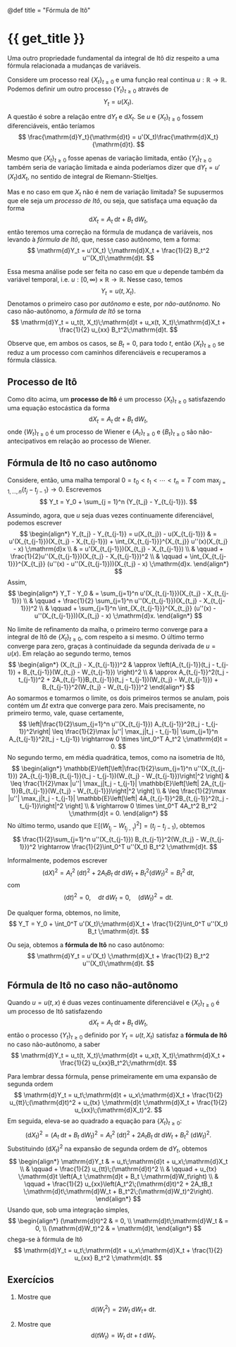 @def title = "Fórmula de Itô"

# {{ get_title }}

Uma outro propriedade fundamental da integral de Itô diz respeito a uma fórmula relacionada a mudanças de variáveis.

Considere um processo real $\{X_t\}_{t \geq 0}$ e uma função real contínua $u:\mathbb{R} \rightarrow \mathbb{R}$. Podemos definir um outro processo $\{Y_t\}_{t \geq 0}$ através de
$$
Y_t = u(X_t).
$$

A questão é sobre a relação entre $\mathrm{d}Y_t$ e $\mathrm{d}X_t$. Se $u$ e $\{X_t\}_{t \geq 0}$ fossem diferenciáveis, então teríamos
$$
\frac{\mathrm{d}Y_t}{\mathrm{d}t} = u'(X_t)\frac{\mathrm{d}X_t}{\mathrm{d}t}.
$$

Mesmo que $\{X_t\}_{t \geq 0}$ fosse apenas de variação limitada, então $\{Y_t\}_{t \geq 0}$ também seria de variação limitada e ainda poderíamos dizer que $\mathrm{d}Y_t = u'(X_t)\mathrm{d}X_t$, no sentido de integral de Riemann-Stieltjes.

Mas e no caso em que $X_t$ não é nem de variação limitada? Se supusermos que ele seja um *processo de Itô*, ou seja, que satisfaça uma equação da forma
$$
\mathrm{d}X_t = A_t \;\mathrm{d}t + B_t \;\mathrm{d}W_t,
$$
então teremos uma correção na fórmula de mudança de variáveis, nos levando à *fórmula de Itô*, que, nesse caso autônomo, tem a forma:
$$
\mathrm{d}Y_t = u'(X_t) \;\mathrm{d}X_t + \frac{1}{2} B_t^2 u''(X_t)\;\mathrm{d}t. 
$$

Essa mesma análise pode ser feita no caso em que $u$ depende também da variável temporal, i.e. $u:[0, \infty) \times \mathbb{R} \rightarrow \mathbb{R}$. Nesse caso, temos
$$
Y_t = u(t, X_t).
$$
Denotamos o primeiro caso por *autônomo* e este, por *não-autônomo.*  No caso não-autônomo, a *fórmula de Itô* se torna
$$
\mathrm{d}Y_t = u_t(t, X_t)\;\mathrm{d}t + u_x(t, X_t)\;\mathrm{d}X_t + \frac{1}{2} u_{xx} B_t^2\;\mathrm{d}t.
$$

Observe que, em ambos os casos, se $B_t = 0$, para todo $t$, então $\{X_t\}_{t \geq 0}$ se reduz a um processo com caminhos diferenciáveis e recuperamos a fórmula clássica.

## Processo de Itô

Como dito acima, um **processo de Itô** é um processo $\{X_t\}_{t \geq 0}$ satisfazendo uma equação estocástica da forma
$$
\mathrm{d}X_t = A_t \;\mathrm{d}t + B_t \;\mathrm{d}W_t,
$$
onde $\{W_t\}_{t \geq 0}$ é um processo de Wiener e $\{A_t\}_{t \geq 0}$ e $\{B_t\}_{t \geq 0}$ são não-antecipativos em relação ao processo de Wiener.

## Fórmula de Itô no caso autônomo

Considere, então, uma malha temporal $0 = t_0 < t_1 < \cdots < t_n = T$ com $\max_{j=1, \ldots, n}\{t_j  - t_{j-1}\} \rightarrow 0$. Escrevemos
$$
Y_t = Y_0 + \sum_{j = 1}^n (Y_{t_j} - Y_{t_{j-1}}).
$$

Assumindo, agora, que $u$ seja duas vezes continuamente diferenciável, podemos escrever
$$
\begin{align*}
Y_{t_j} - Y_{t_{j-1}} = u(X_{t_j}) - u(X_{t_{j-1}}) & = u'(X_{t_{j-1}})(X_{t_j} - X_{t_{j-1}}) + \int_{X_{t_{j-1}}}^{X_{t_j}} u''(x)(X_{t_j} - x) \;\mathrm{d}x \\
& = u'(X_{t_{j-1}})(X_{t_j} - X_{t_{j-1}}) \\
& \qquad + \frac{1}{2}u''(X_{t_{j-1}})(X_{t_j} - X_{t_{j-1}})^2 \\
&  \qquad + \int_{X_{t_{j-1}}}^{X_{t_j}} (u''(x) - u''(X_{t_{j-1}}))(X_{t_j} - x) \;\mathrm{d}x.
\end{align*}
$$
Assim,
$$
\begin{align*}
Y_T - Y_0 & = \sum_{j=1}^n u'(X_{t_{j-1}})(X_{t_j} - X_{t_{j-1}}) \\
& \qquad + \frac{1}{2} \sum_{j=1}^n u''(X_{t_{j-1}})(X_{t_j} - X_{t_{j-1}})^2 \\
& \qquad + \sum_{j=1}^n \int_{X_{t_{j-1}}}^{X_{t_j}} (u''(x) - u''(X_{t_{j-1}}))(X_{t_j} - x) \;\mathrm{d}x.
\end{align*}
$$

No limite de refinamento da malha, o primeiro termo converge para a integral de Itô de $\{X_t\}_{t \geq 0}$, com respeito a si mesmo. O último termo converge para zero, graças à continuidade da segunda derivada de $u = u(x)$. Em relação ao segundo termo, temos
$$
\begin{align*}
(X_{t_j} - X_{t_{j-1}})^2 & \approx \left(A_{t_{j-1}}(t_j - t_{j-1}) + B_{t_{j-1}}(W_{t_j} - W_{t_{j-1}}) \right)^2 \\
& \approx A_{t_{j-1}}^2(t_j - t_{j-1})^2 + 2A_{t_{j-1}}B_{t_{j-1}}(t_j - t_{j-1})(W_{t_j} - W_{t_{j-1}}) + B_{t_{j-1}}^2(W_{t_j} - W_{t_{j-1}})^2
\end{align*}
$$
Ao somarmos e tomarmos o limite, os dois primeiros termos se anulam, pois contém um $\Delta t$ extra que converge para zero. Mais precisamente, no primeiro termo, vale, quase certamente,
$$
\left|\frac{1}{2}\sum_{j=1}^n u''(X_{t_{j-1}}) A_{t_{j-1}}^2(t_j - t_{j-1})^2\right| \leq \frac{1}{2}\max |u''| \max_j|t_j - t_{j-1}| \sum_{j=1}^n A_{t_{j-1}}^2(t_j - t_{j-1}) \rightarrow 0 \times \int_0^T A_t^2 \;\mathrm{d}t = 0.
$$
No segundo termo, em média quadrática, temos, como na isometria de Itô,
$$
\begin{align*}
\mathbb{E}\left[\left|\frac{1}{2}\sum_{j=1}^n u''(X_{t_{j-1}}) 2A_{t_{j-1}}B_{t_{j-1}}(t_j - t_{j-1})(W_{t_j} - W_{t_{j-1}})\right|^2 \right] & \leq \frac{1}{2}\max |u''| \max_j|t_j - t_{j-1}| \mathbb{E}\left[\left| 2A_{t_{j-1}}B_{t_{j-1}}(W_{t_j} - W_{t_{j-1}})\right|^2 \right] \\
& \leq \frac{1}{2}\max |u''| \max_j|t_j - t_{j-1}| \mathbb{E}\left[\left| 4A_{t_{j-1}}^2B_{t_{j-1}}^2(t_j - t_{j-1})\right|^2 \right] \\
& \rightarrow 0 \times \int_0^T 4A_t^2 B_t^2 \;\mathrm{d}t = 0.
\end{align*}
$$
No último termo, usando que $\mathbb{E}[(W_{t_j} - W_{t_{j-1}})^2] = (t_j - t_{j-1})$, obtemos
$$
\frac{1}{2}\sum_{j=1}^n u''(X_{t_{j-1}}) B_{t_{j-1}}^2(W_{t_j} - W_{t_{j-1}})^2 \rightarrow \frac{1}{2}\int_0^T u''(X_t) B_t^2 \;\mathrm{d}t.
$$

Informalmente, podemos escrever
$$
(\mathrm{d}X)^2 = A_t^2 \;(\mathrm{d}t)^2 + 2A_tB_t \;\mathrm{d}t\;\mathrm{d}W_t + B_t^2(\mathrm{d}W_t)^2 = B_t^2\;\mathrm{d}t,
$$
com
$$
(\mathrm{d}t)^2 = 0, \quad \mathrm{d}t\;\mathrm{d}W_t = 0, \quad (\mathrm{d}W_t)^2 = \mathrm{d}t.
$$

De qualquer forma, obtemos, no limite,
$$
Y_T = Y_0 + \int_0^T u'(X_t)\;\mathrm{d}X_t + \frac{1}{2}\int_0^T u''(X_t) B_t \;\mathrm{d}t.
$$

Ou seja, obtemos a **fórmula de Itô** no caso autônomo:
$$
\mathrm{d}Y_t = u'(X_t) \;\mathrm{d}X_t + \frac{1}{2} B_t^2 u''(X_t)\;\mathrm{d}t. 
$$

## Fórmula de Itô no caso não-autônomo

Quando $u = u(t, x)$ é duas vezes continuamente diferenciável e $\{X_t\}_{t\geq 0}$ é um processo de Itô satisfazendo
$$
\mathrm{d}X_t = A_t \;\mathrm{d}t + B_t \;\mathrm{d}W_t,
$$
então o processo $\{Y_t\}_{t\geq 0}$ definido por $Y_t = u(t, X_t)$ satisfaz a **fórmula de Itô** no caso não-autônomo, a saber
$$
\mathrm{d}Y_t = u_t(t, X_t)\;\mathrm{d}t + u_x(t, X_t)\;\mathrm{d}X_t + \frac{1}{2} u_{xx}B_t^2\;\mathrm{d}t.
$$

Para lembrar dessa fórmula, pense primeiramente em uma expansão de segunda ordem
$$
\mathrm{d}Y_t = u_t\;\mathrm{d}t + u_x\;\mathrm{d}X_t + \frac{1}{2} u_{tt}\;(\mathrm{d}t)^2 + u_{tx} \;\mathrm{d}t \;\mathrm{d}X_t + \frac{1}{2} u_{xx}\;(\mathrm{d}X_t)^2.
$$
Em seguida, eleva-se ao quadrado a equação para $\{X_t\}_{t \geq 0}$:
$$
(\mathrm{d}X_t)^2 = \left(A_t \;\mathrm{d}t + B_t \;\mathrm{d}W_t\right)^2 = A_t^2\;(\mathrm{d}t)^2 + 2A_tB_t \;\mathrm{d}t\;\mathrm{d}W_t + B_t^2\;(\mathrm{d}W_t)^2.
$$
Substituindo $(\mathrm{d}X_t)^2$ na expansão de segunda ordem de $\mathrm{d}Y_t$, obtemos
$$
\begin{align*}
\mathrm{d}Y_t & = u_t\;\mathrm{d}t + u_x\;\mathrm{d}X_t \\
& \qquad + \frac{1}{2} u_{tt}\;(\mathrm{d}t)^2 \\
& \qquad + u_{tx} \;\mathrm{d}t \left(A_t \;\mathrm{d}t + B_t \;\mathrm{d}W_t\right) \\
& \qquad + \frac{1}{2} u_{xx}\left(A_t^2\;(\mathrm{d}t)^2 + 2A_tB_t \;\mathrm{d}t\;\mathrm{d}W_t + B_t^2\;(\mathrm{d}W_t)^2\right).
\end{align*}
$$
Usando que, sob uma integração simples,
$$
\begin{align*}
(\mathrm{d}t)^2 & = 0, \\
\mathrm{d}t\;\mathrm{d}W_t & = 0, \\
(\mathrm{d}W_t)^2 & = \mathrm{d}t,
\end{align*}
$$
chega-se à fórmula de Itô
$$
\mathrm{d}Y_t = u_t\;\mathrm{d}t + u_x\;\mathrm{d}X_t + \frac{1}{2} u_{xx} B_t^2 \;\mathrm{d}t.
$$

## Exercícios

1. Mostre que
$$
\mathrm{d}(W_t^2) = 2W_t\;\mathrm{d}W_t + \;\mathrm{d}t.
$$

2. Mostre que
$$
\mathrm{d}(tW_t) = W_t\;\mathrm{d}t + t\;\mathrm{d}W_t.
$$

